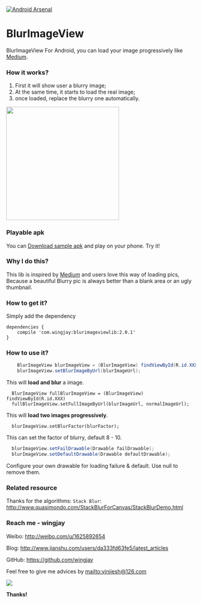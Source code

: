 [![Android Arsenal](https://img.shields.io/badge/Android%20Arsenal-BlurImageView-green.svg?style=true)](https://android-arsenal.com/details/1/2768)


# BlurImageView
BlurImageView For Android, you can load your image progressively like [Medium](https://medium.com/@wing_jay/thinking-about-the-way-of-loading-picture-by-medium-4adfe792b437).

### How it works?
1. First it will show user a blurry image;
2. At the same time, it starts to load the real image;
3. once loaded, replace the blurry one automatically.

<img src="https://github.com/wingjay/BlurImageView/blob/master/assets/blurImageView_nm.gif" width="300">

### Playable apk
You can [Download sample apk](https://github.com/wingjay/blurimageview/blob/master/sample.apk) and play on your phone. Try it!

### Why I do this?
This lib is inspired by [Medium](https://medium.com/@wing_jay/thinking-about-the-way-of-loading-picture-by-medium-4adfe792b437) and users love this way of loading pics, Because a beautiful Blurry pic is always better than a blank area or an ugly thumbnail.

### How to get it? 
Simply add the dependency
```
dependencies {
	compile 'com.wingjay:blurimageviewlib:2.0.1'
}
```

### How to use it?
```java
    BlurImageView blurImageView = (BlurImageView) findViewById(R.id.XXX);
    blurImageView.setBlurImageByUrl(blurImageUrl);
```
   This will **load and blur** a image.
```
  BlurImageView fullBlurImageView = (BlurImageView) findViewById(R.id.XXX)
  fullBlurImageView.setFullImageByUrl(blurImageUrl, normalImageUrl);
```
  This will **load two images progressively**.
```
  blurImageView.setBlurFactor(blurFactor);
```
  This can set the factor of blurry, default 8 - 10.
```java
  blurImageView.setFailDrawable(Drawable failDrawable);
  blurImageView.setDefaultDrawable(Drawable defaultDrawable);
```
  Configure your own drawable for loading failure & default. Use null to remove them.



### Related resource
Thanks for the algorithms: `Stack Blur`: http://www.quasimondo.com/StackBlurForCanvas/StackBlurDemo.html

### Reach me - wingjay

Weibo: http://weibo.com/u/1625892654

Blog: http://www.jianshu.com/users/da333fd63fe5/latest_articles

GitHub: https://github.com/wingjay

Feel free to give me advices by <mailto:yinjiesh@126.com>


![](https://avatars2.githubusercontent.com/u/9619875?v=4&s=460)

**Thanks!**

